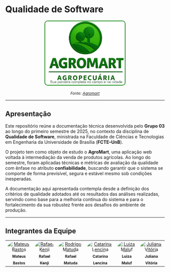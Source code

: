 # Qualidade de Software

<p align="center">
  <img src="assets/Logo_agro.png" width="50%" style="border:2px solid green; border-radius:10px;" alt="Logo AgroMart">
</p>

<p align="center" style="font-size: 12px; font-style: italic;">
  Fonte: <a href="https://www.agromart.com.br/" target="_blank">Agromart</a>
</p>

---

## Apresentação

Este repositório reúne a documentação técnica desenvolvida pelo **Grupo 03** ao longo do primeiro semestre de 2025, no contexto da disciplina de **Qualidade de Software**, ministrada na Faculdade de Ciências e Tecnologias em Engenharia da Universidade de Brasília (**FCTE–UnB**).

O projeto tem como objeto de estudo o **AgroMart**, uma aplicação web voltada à intermediação da venda de produtos agrícolas. Ao longo do semestre, foram aplicadas técnicas e métricas de avaliação da qualidade com ênfase no atributo **confiabilidade**, buscando garantir que o sistema se comporte de forma previsível, segura e estável mesmo sob condições inesperadas.

A documentação aqui apresentada contempla desde a definição dos critérios de qualidade adotados até os resultados das análises realizadas, servindo como base para a melhoria contínua do sistema e para o fortalecimento da sua robustez frente aos desafios do ambiente de produção.

---

## Integrantes da Equipe

<table>
  <tr>
    <td align="center">
      <a href="https://github.com/MateuSansete">
        <img src="https://avatars.githubusercontent.com/u/164573233?v=4" width="100px" style="border-radius: 50%;" alt="Mateus Bastos"/>
        <br /><sub><b>Mateus Bastos</b></sub>
      </a>
    </td>
    <td align="center">
      <a href="https://github.com/rafa-kenji">
        <img src="https://avatars.githubusercontent.com/u/79025349?v=4" width="100px" style="border-radius: 50%;" alt="Rafael Kenji"/>
        <br /><sub><b>Rafael Kenji</b></sub>
      </a>
    </td>
    <td align="center">
      <a href="https://github.com/rmatuda">
        <img src="https://avatars.githubusercontent.com/u/134009750?v=4" width="100px" style="border-radius: 50%;" alt="Rodrigo Matuda"/>
        <br /><sub><b>Rafael Matuda</b></sub>
      </a>
    </td>
    <td align="center">
      <a href="https://github.com/catlenc">
        <img src="https://avatars.githubusercontent.com/u/99406424?v=4" width="100px" style="border-radius: 50%;" alt="Catarina Lencina"/>
        <br /><sub><b>Catarina Lencina</b></sub>
      </a>
    </td>
    <td align="center">
      <a href="https://github.com/LuizaMaluf">
        <img src="https://avatars.githubusercontent.com/u/117913962?v=4" width="100px" style="border-radius: 50%;" alt="Luiza Maluf"/>
        <br /><sub><b>Luiza Maluf</b></sub>
      </a>
    </td>
    <td align="center">
      <a href="https://github.com/Juhvitoria4">
        <img src="https://avatars.githubusercontent.com/u/115602385?v=4" width="100px" style="border-radius: 50%;" alt="Juliana Vitória"/>
        <br /><sub><b>Juliana Vitória</b></sub>
      </a>
    </td>
  </tr>
</table>




